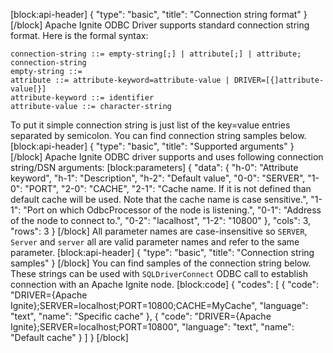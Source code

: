 [block:api-header]
{
  "type": "basic",
  "title": "Connection string format"
}
[/block]
Apache Ignite ODBC Driver supports standard connection string format. Here is the formal syntax:

```
connection-string ::= empty-string[;] | attribute[;] | attribute; connection-string
empty-string ::=
attribute ::= attribute-keyword=attribute-value | DRIVER=[{]attribute-value[}]
attribute-keyword ::= identifier
attribute-value ::= character-string
```

To put it simple connection string is just list of the key=value entries separated by semicolon. You can find connection string samples below.
[block:api-header]
{
  "type": "basic",
  "title": "Supported arguments"
}
[/block]
Apache Ignite ODBC driver supports and uses following connection string/DSN
arguments:
[block:parameters]
{
  "data": {
    "h-0": "Attribute keyword",
    "h-1": "Description",
    "h-2": "Default value",
    "0-0": "SERVER",
    "1-0": "PORT",
    "2-0": "CACHE",
    "2-1": "Cache name. If it is not defined than default cache will be used. Note that the cache name is case sensitive.",
    "1-1": "Port on which OdbcProcessor of the node is listening.",
    "0-1": "Address of the node to connect to.",
    "0-2": "lacalhost",
    "1-2": "10800"
  },
  "cols": 3,
  "rows": 3
}
[/block]
All parameter names are case-insensitive so `SERVER`, `Server` and `server` all are
valid parameter names and refer to the same parameter.
[block:api-header]
{
  "type": "basic",
  "title": "Connection string samples"
}
[/block]
You can find samples of the connection string below. These strings can be used with `SQLDriverConnect` ODBC call to establish connection with an Apache Ignite node.
[block:code]
{
  "codes": [
    {
      "code": "DRIVER={Apache Ignite};SERVER=localhost;PORT=10800;CACHE=MyCache",
      "language": "text",
      "name": "Specific cache"
    },
    {
      "code": "DRIVER={Apache Ignite};SERVER=localhost;PORT=10800",
      "language": "text",
      "name": "Default cache"
    }
  ]
}
[/block]